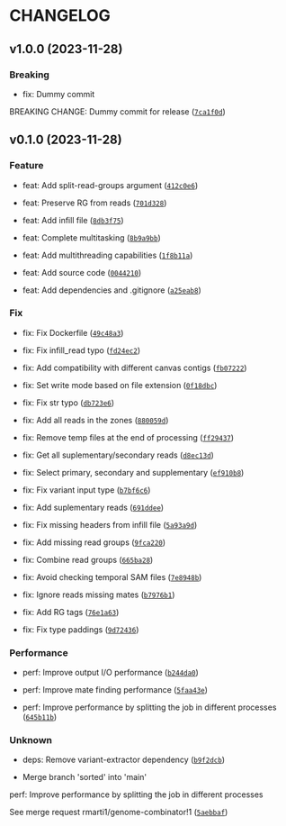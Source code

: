 # CHANGELOG



## v1.0.0 (2023-11-28)

### Breaking

* fix: Dummy commit

BREAKING CHANGE: Dummy commit for release ([`7ca1f0d`](https://github.com/Computational-Genomics-BSC/GenomeMosaicMaker/commit/7ca1f0d5a9b4dda3e5f87df0ba28007787dfbb69))


## v0.1.0 (2023-11-28)

### Feature

* feat: Add split-read-groups argument ([`412c0e6`](https://github.com/Computational-Genomics-BSC/GenomeMosaicMaker/commit/412c0e664b6fcd2147b8c509b75c889a2e799141))

* feat: Preserve RG from reads ([`701d328`](https://github.com/Computational-Genomics-BSC/GenomeMosaicMaker/commit/701d328a052ee493881993c0d4a9ed3d787ac247))

* feat: Add infill file ([`8db3f75`](https://github.com/Computational-Genomics-BSC/GenomeMosaicMaker/commit/8db3f75f96d2913f4a5ba24c42ef7b8dff59fad4))

* feat: Complete multitasking ([`8b9a9bb`](https://github.com/Computational-Genomics-BSC/GenomeMosaicMaker/commit/8b9a9bb7e56a791ec1b8d80b7db2ce42efd94568))

* feat: Add multithreading capabilities ([`1f8b11a`](https://github.com/Computational-Genomics-BSC/GenomeMosaicMaker/commit/1f8b11a76ca26bed86a4346193989c24d388ee68))

* feat: Add source code ([`0044210`](https://github.com/Computational-Genomics-BSC/GenomeMosaicMaker/commit/004421094844d00e9fc6309ba54b691c57372e0a))

* feat: Add dependencies and .gitignore ([`a25eab8`](https://github.com/Computational-Genomics-BSC/GenomeMosaicMaker/commit/a25eab810f1ded8e711f89a1e447105e7b0b588f))

### Fix

* fix: Fix Dockerfile ([`49c48a3`](https://github.com/Computational-Genomics-BSC/GenomeMosaicMaker/commit/49c48a3a24cd7ac4fa3a9fa3a67fc3c42ca03d01))

* fix: Fix infill_read typo ([`fd24ec2`](https://github.com/Computational-Genomics-BSC/GenomeMosaicMaker/commit/fd24ec2177761fe309d82561496df8f48e3182a0))

* fix: Add compatibility with different canvas contigs ([`fb07222`](https://github.com/Computational-Genomics-BSC/GenomeMosaicMaker/commit/fb07222f6b0f89c663bd1830fadb4fb5ba2b65b8))

* fix: Set write mode based on file extension ([`0f18dbc`](https://github.com/Computational-Genomics-BSC/GenomeMosaicMaker/commit/0f18dbcd57de92afe9d33683518bef741687e038))

* fix: Fix str typo ([`db723e6`](https://github.com/Computational-Genomics-BSC/GenomeMosaicMaker/commit/db723e6ba2d5abc0daf74be7e3e9a71c4792ad24))

* fix: Add all reads in the zones ([`880059d`](https://github.com/Computational-Genomics-BSC/GenomeMosaicMaker/commit/880059dddc54d13484c84c080bc98910edae78b0))

* fix: Remove temp files at the end of processing ([`ff29437`](https://github.com/Computational-Genomics-BSC/GenomeMosaicMaker/commit/ff29437da27a1ff8d049c1bda1a73d40550c0f67))

* fix: Get all suplementary/secondary reads ([`d8ec13d`](https://github.com/Computational-Genomics-BSC/GenomeMosaicMaker/commit/d8ec13d9fa79f14eb3ce9fbfcd94edd9c0a29361))

* fix: Select primary, secondary and supplementary ([`ef910b8`](https://github.com/Computational-Genomics-BSC/GenomeMosaicMaker/commit/ef910b87359ba5f2a4e6f9243c6239a215bd75de))

* fix: Fix variant input type ([`b7bf6c6`](https://github.com/Computational-Genomics-BSC/GenomeMosaicMaker/commit/b7bf6c61298a99f806b000bb08d511c2d39a6285))

* fix: Add suplementary reads ([`691ddee`](https://github.com/Computational-Genomics-BSC/GenomeMosaicMaker/commit/691ddee283337c04d2bbb241a8ee20c7e6bb54d2))

* fix: Fix missing headers from infill file ([`5a93a9d`](https://github.com/Computational-Genomics-BSC/GenomeMosaicMaker/commit/5a93a9df332ea3938385fbe23e36da76c2303faa))

* fix: Add missing read groups ([`9fca220`](https://github.com/Computational-Genomics-BSC/GenomeMosaicMaker/commit/9fca220b7b6abb014eaf6a0b139c8c8ecbf3d2dc))

* fix: Combine read groups ([`665ba28`](https://github.com/Computational-Genomics-BSC/GenomeMosaicMaker/commit/665ba28f2c7c8c4779f4ab4bf43bb9628376d0b1))

* fix: Avoid checking temporal SAM files ([`7e8948b`](https://github.com/Computational-Genomics-BSC/GenomeMosaicMaker/commit/7e8948ba30c1ce58f3ac3b041a88206e6f2206dd))

* fix: Ignore reads missing mates ([`b7976b1`](https://github.com/Computational-Genomics-BSC/GenomeMosaicMaker/commit/b7976b1878825453d05f4c1f4932c4922869271b))

* fix: Add RG tags ([`76e1a63`](https://github.com/Computational-Genomics-BSC/GenomeMosaicMaker/commit/76e1a63be541b057ac984d74f4556d7ae8daa3b7))

* fix: Fix type paddings ([`9d72436`](https://github.com/Computational-Genomics-BSC/GenomeMosaicMaker/commit/9d724366e899f1eb0f31f319f36f1cc8b81bd7be))

### Performance

* perf: Improve output I/O performance ([`b244da0`](https://github.com/Computational-Genomics-BSC/GenomeMosaicMaker/commit/b244da08f27f57c90e4dbb77d8012a5eb80e7060))

* perf: Improve mate finding performance ([`5faa43e`](https://github.com/Computational-Genomics-BSC/GenomeMosaicMaker/commit/5faa43e231633cf0aef39f932fcc859844dda2dc))

* perf: Improve performance by splitting the job in different processes ([`645b11b`](https://github.com/Computational-Genomics-BSC/GenomeMosaicMaker/commit/645b11b4927b2ea55c994f2cfbf5316d77d77880))

### Unknown

* deps: Remove variant-extractor dependency ([`b9f2dcb`](https://github.com/Computational-Genomics-BSC/GenomeMosaicMaker/commit/b9f2dcb620eac83c20130cd1bed275c30d9f0a2b))

* Merge branch &#39;sorted&#39; into &#39;main&#39;

perf: Improve performance by splitting the job in different processes

See merge request rmarti1/genome-combinator!1 ([`5aebbaf`](https://github.com/Computational-Genomics-BSC/GenomeMosaicMaker/commit/5aebbaf3aa3aa59a3991f7f7db44a0c6b06b008e))
